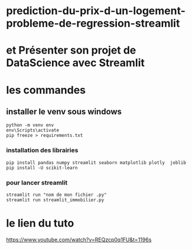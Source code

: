 # prediction-du-prix-d-un-logement-probleme-de-regression-streamlit
# et Présenter son projet de DataScience avec Streamlit





# les commandes

## installer le venv sous windows
```
python -m venv env
env\Scripts\activate
pip freeze > requirements.txt
```

### installation des librairies
```
pip install pandas numpy streamlit seaborn matplotlib plotly  joblib
pip install -U scikit-learn
```

### pour lancer streamlit
```
streamlit run "nom de mon fichier .py"
streamlit run streamlit_immobilier.py 
```

# le lien du tuto
https://www.youtube.com/watch?v=REQzcp0q1FU&t=1196s
